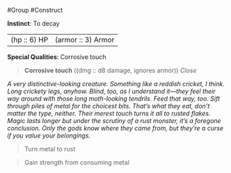 #Group #Construct

**Instinct**: To decay

|       |         |
| ----- | ------- |
| (hp :: 6) HP | (armor :: 3) Armor |

**Special Qualities**: Corrosive touch

> **Corrosive touch** ((dmg :: d8 damage, ignores armor))
> *Close*

*A very distinctive-looking creature. Something like a reddish cricket, I think. Long crickety legs, anyhow. Blind, too, as I understand it—they feel their way around with those long moth-looking tendrils. Feed that way, too. Sift through piles of metal for the choicest bits. That’s what they eat, don’t matter the type, neither. Their merest touch turns it all to rusted flakes. Magic lasts longer but under the scrutiny of a rust monster, it’s a foregone conclusion. Only the gods know where they came from, but they’re a curse if you value your belongings.*

>Turn metal to rust

>Gain strength from consuming metal